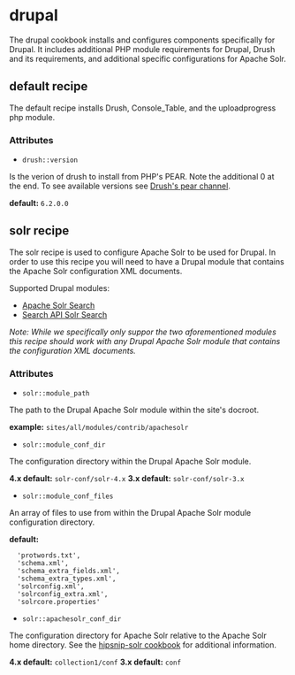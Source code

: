 drupal
======

The drupal cookbook installs and configures components specifically for Drupal.
It includes additional PHP module requirements for Drupal, Drush and its
requirements, and additional specific configurations for Apache Solr.


default recipe
--------------

The default recipe installs Drush, Console_Table, and the uploadprogress php
module.

### Attributes

* `drush::version`

Is the verion of drush to install from PHP's PEAR. Note the additional 0 at the
end. To see available versions see [Drush's pear channel](http://pear.drush.org/).

**default:** `6.2.0.0`


solr recipe
-----------

The solr recipe is used to configure Apache Solr to be used for Drupal. In order
to use this recipe you will need to have a Drupal module that contains the
Apache Solr configuration XML documents.

Supported Drupal modules:

* [Apache Solr Search](https://www.drupal.org/project/apachesolr)
* [Search API Solr Search](https://www.drupal.org/project/search_api_solr)

*Note: While we specifically only suppor the two aforementioned modules this
recipe should work with any Drupal Apache Solr module that contains the
configuration XML documents.*

### Attributes

* `solr::module_path`

The path to the Drupal Apache Solr module within the site's docroot.

**example:** `sites/all/modules/contrib/apachesolr`


* `solr::module_conf_dir`

The configuration directory within the Drupal Apache Solr module.

**4.x default:** `solr-conf/solr-4.x`
**3.x default:** `solr-conf/solr-3.x`

* `solr::module_conf_files`

An array of files to use from within the Drupal Apache Solr module configuration
directory.

**default:**
```
  'protwords.txt',
  'schema.xml',
  'schema_extra_fields.xml',
  'schema_extra_types.xml',
  'solrconfig.xml',
  'solrconfig_extra.xml',
  'solrcore.properties'
```

* `solr::apachesolr_conf_dir`

The configuration directory for Apache Solr relative to the Apache Solr home
directory. See the [hipsnip-solr cookbook](../../berks-cookbooks/hipsnip-solr)
for additional information.

**4.x default:** `collection1/conf`
**3.x default:** `conf`
